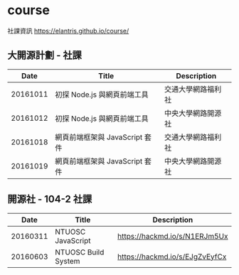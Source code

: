 # course
社課資訊
https://elantris.github.io/course/

## 大開源計劃 - 社課

| Date | Title| Description |
|---|---|---|
| 20161011 | 初探 Node.js 與網頁前端工具 | 交通大學網路福利社 |
| 20161012 | 初探 Node.js 與網頁前端工具 | 中央大學網路開源社 |
| 20161018 | 網頁前端框架與 JavaScript 套件 | 交通大學網路福利社 |
| 20161019 | 網頁前端框架與 JavaScript 套件 | 中央大學網路開源社 |

## 開源社 - 104-2 社課

| Date | Title| Description |
|---|---|---|
| 20160311 | NTUOSC JavaScript | https://hackmd.io/s/N1ERJm5Ux |
| 20160603 | NTUOSC Build System | https://hackmd.io/s/EJgZvEyfCx |
